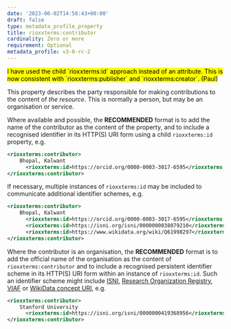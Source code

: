 ```yaml
---
date: '2023-06-02T14:58:43+00:00'
draft: false
type: metadata_profile_property
title: rioxxterms:contributor
cardinality: Zero or more
requirement: Optional
metadata_profile: v3-0-rc-2
---
```


<mark>
I have used the child `rioxxterms:id` approach instead of an attribute. This is now consistent with `rioxxterms:publisher` and `rioxxterms:creator`. (Paul)
</mark>

This property describes the party responsible for making contributions to the content of *the resource*. This is normally a person, but may be an organisation or service.

Where available and possible, the **RECOMMENDED** format is to add the name of the contributor as the content of the property, and to include a recognised identifier in its HTTP(S) URI form using a child `rioxxterms:id` property, e.g.

```xml
<rioxxterms:contributor>
    Bhopal, Kalwant
	  <rioxxterms:id>https://orcid.org/0000-0003-3017-6595</rioxxterms:id>
</rioxxterms:contributor>
```

If necessary, multiple instances of `rioxxterms:id` may be included to communicate additional identifier schemes, e.g.

```xml
<rioxxterms:contributor>
    Bhopal, Kalwant
	  <rioxxterms:id>https://orcid.org/0000-0003-3017-6595</rioxxterms:id>
	  <rioxxterms:id>https://isni.org/isni/0000000038079210</rioxxterms:id>
	  <rioxxterms:id>https://www.wikidata.org/wiki/Q61998297</rioxxterms:id>
</rioxxterms:contributor>
```
Where the contributor is an organisation, the **RECOMMENDED** format is to add the official name of the organisation as the content of `rioxxterms:contributor` and to include a recognised persistent identifier scheme in its HTTP(S) URI form within an instance of `rioxxterms:id`. Such an identifier scheme might include [ISNI](https://isni.org), [Research Organization Registry](https://ror.org/), [VIAF](http://viaf.org/) or [WikiData concept URI](https://www.wikidata.org/), e.g.

```xml
<rioxxterms:contributor>
    Stanford University
	  <rioxxterms:id>https://isni.org/isni/0000000419368956</rioxxterms:id>
</rioxxterms:contributor>
```
